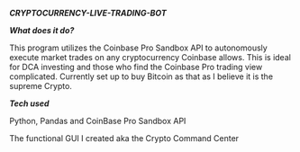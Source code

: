 ***CRYPTOCURRENCY-LIVE-TRADING-BOT***

***What does it do?***

This program utilizes the Coinbase Pro Sandbox API to autonomously execute market trades on any cryptocurrency Coinbase allows. This is ideal for DCA investing and those who find the Coinbase Pro trading view complicated. Currently set up to buy Bitcoin as that as I believe it is the supreme Crypto.

***Tech used***

Python, Pandas and CoinBase Pro Sandbox API


The functional GUI I created aka the Crypto Command Center
